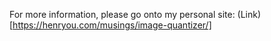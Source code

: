 For more information, please go onto my personal site: (Link)[https://henryou.com/musings/image-quantizer/]
